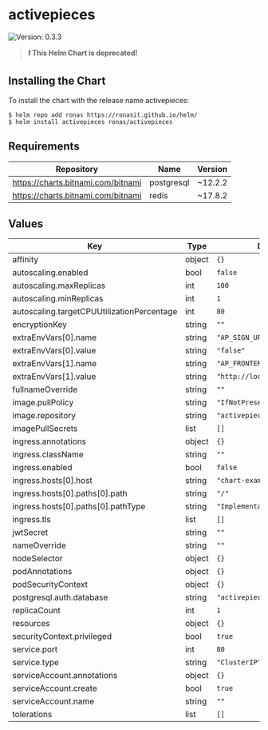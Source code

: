 # activepieces

![Version: 0.3.3](https://img.shields.io/badge/Version-0.3.3-informational?style=flat-square)

> **:exclamation: This Helm Chart is deprecated!**

## Installing the Chart

To install the chart with the release name activepieces:

```console
$ helm repo add ronas https://ronasit.github.io/helm/
$ helm install activepieces ronas/activepieces
```

## Requirements

| Repository | Name | Version |
|------------|------|---------|
| https://charts.bitnami.com/bitnami | postgresql | ~12.2.2 |
| https://charts.bitnami.com/bitnami | redis | ~17.8.2 |

## Values

| Key | Type | Default | Description |
|-----|------|---------|-------------|
| affinity | object | `{}` |  |
| autoscaling.enabled | bool | `false` |  |
| autoscaling.maxReplicas | int | `100` |  |
| autoscaling.minReplicas | int | `1` |  |
| autoscaling.targetCPUUtilizationPercentage | int | `80` |  |
| encryptionKey | string | `""` |  |
| extraEnvVars[0].name | string | `"AP_SIGN_UP_ENABLED"` |  |
| extraEnvVars[0].value | string | `"false"` |  |
| extraEnvVars[1].name | string | `"AP_FRONTEND_URL"` |  |
| extraEnvVars[1].value | string | `"http://localhost:8080/"` |  |
| fullnameOverride | string | `""` |  |
| image.pullPolicy | string | `"IfNotPresent"` |  |
| image.repository | string | `"activepieces/activepieces"` |  |
| imagePullSecrets | list | `[]` |  |
| ingress.annotations | object | `{}` |  |
| ingress.className | string | `""` |  |
| ingress.enabled | bool | `false` |  |
| ingress.hosts[0].host | string | `"chart-example.local"` |  |
| ingress.hosts[0].paths[0].path | string | `"/"` |  |
| ingress.hosts[0].paths[0].pathType | string | `"ImplementationSpecific"` |  |
| ingress.tls | list | `[]` |  |
| jwtSecret | string | `""` |  |
| nameOverride | string | `""` |  |
| nodeSelector | object | `{}` |  |
| podAnnotations | object | `{}` |  |
| podSecurityContext | object | `{}` |  |
| postgresql.auth.database | string | `"activepieces"` |  |
| replicaCount | int | `1` |  |
| resources | object | `{}` |  |
| securityContext.privileged | bool | `true` |  |
| service.port | int | `80` |  |
| service.type | string | `"ClusterIP"` |  |
| serviceAccount.annotations | object | `{}` |  |
| serviceAccount.create | bool | `true` |  |
| serviceAccount.name | string | `""` |  |
| tolerations | list | `[]` |  |
